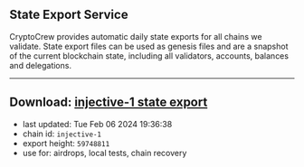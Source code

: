 ## State Export Service
CryptoCrew provides automatic daily state exports for all chains we validate. State export files can be used as genesis files and are a snapshot of the current blockchain state, including all validators, accounts, balances and delegations.

---
**Download: [injective-1 state export](https://dl.ccvalidators.com/SERVICE/injective/injective-1_export_59748811.json)**
---

- last updated: Tue Feb 06 2024 19:36:38
- chain id: `injective-1`
- export height: `59748811`
- use for: airdrops, local tests, chain recovery
